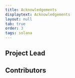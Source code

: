 ```yaml
---
title: Acknowledgements
displaytext: Acknowledgements
layout: null
tab: true
order: 3
tags: solana
---
```


## Project Lead

## Contributors
